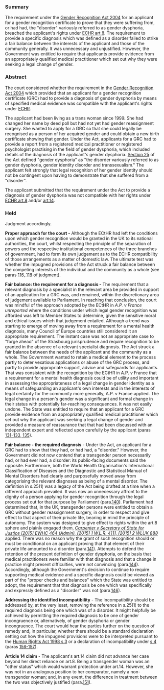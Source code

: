 ### Summary

The requirement under the [Gender Recognition Act 2004](https://uk.westlaw.com/Document/I5F92B790E42311DAA7CF8F68F6EE57AB/View/FullText.html?originationContext=document&transitionType=DocumentItem&ppcid=26c8a0f1f3924b30be55a00f904d8846&contextData=(sc.Default)) for an applicant for a gender recognition certificate to prove that they were suffering from, or had had, the "disorder" variously referred to as gender dysphoria, breached the applicant's rights under [ECHR art.8](https://uk.westlaw.com/Document/I13AEBA7190CB4FD6878845F048D2A987/View/FullText.html?originationContext=document&transitionType=DocumentItem&ppcid=26c8a0f1f3924b30be55a00f904d8846&contextData=(sc.Default)). The requirement to provide a specific diagnosis which was defined as a disorder failed to strike a fair balance between the interests of the applicant and those of the community generally. It was unnecessary and unjustified. However, the Government was entitled to require that applicants provide evidence from an appropriately qualified medical practitioner which set out why they were seeking a legal change of gender.

### Abstract

The court considered whether the requirement in the [Gender Recognition Act 2004](https://uk.westlaw.com/Document/I5F92B790E42311DAA7CF8F68F6EE57AB/View/FullText.html?originationContext=document&transitionType=DocumentItem&ppcid=26c8a0f1f3924b30be55a00f904d8846&contextData=(sc.Default)) which provided that an applicant for a gender recognition certificate (GRC) had to provide a diagnosis of gender dysphoria by means of specified medical evidence was compatible with the applicant's rights under [ECHR](https://uk.westlaw.com/Document/I38C9C0AD773A4385868CB431E132B1A7/View/FullText.html?originationContext=document&transitionType=DocumentItem&ppcid=26c8a0f1f3924b30be55a00f904d8846&contextData=(sc.Default)).

The applicant had been living as a trans woman since 1999. She had changed her name by deed poll but had not yet had gender reassignment surgery. She wanted to apply for a GRC so that she could legally be recognised as a person of her acquired gender and could obtain a new birth certificate showing that gender. Under the Act, applicants for a GRC had to provide a report from a registered medical practitioner or registered psychologist practising in the field of gender dysphoria, which included details of the diagnosis of the applicant's gender dysphoria. [Section 25](https://uk.westlaw.com/Document/I60C2F961E45311DA8D70A0E70A78ED65/View/FullText.html?originationContext=document&transitionType=DocumentItem&ppcid=26c8a0f1f3924b30be55a00f904d8846&contextData=(sc.Default)) of the Act defined "gender dysphoria" as "the disorder variously referred to as gender dysphoria, gender identity disorder and transsexualism." The applicant felt strongly that legal recognition of her gender identity should not be contingent upon having to demonstrate that she suffered from a "disorder".

The applicant submitted that the requirement under the Act to provide a diagnosis of gender dysphoria was not compatible with her rights under [ECHR art.8](https://uk.westlaw.com/Document/I13AEBA7190CB4FD6878845F048D2A987/View/FullText.html?originationContext=document&transitionType=DocumentItem&ppcid=26c8a0f1f3924b30be55a00f904d8846&contextData=(sc.Default)) and/or [art.14](https://uk.westlaw.com/Document/I4B389092B9994E42A84BEAB24213F0A3/View/FullText.html?originationContext=document&transitionType=DocumentItem&ppcid=26c8a0f1f3924b30be55a00f904d8846&contextData=(sc.Default)).

### Held

Judgment accordingly.

**Proper approach for the court -** Although the ECtHR had left the conditions upon which gender recognition would be granted in the UK to its national authorities, the court, whilst respecting the principle of the separation of powers and the respective institutional competences of the three branches of government, had to form its own judgement as to the ECHR compatibility of those arrangements as a matter of domestic law. The ultimate test was whether the impugned provisions of the Act struck a fair balance between the competing interests of the individual and the community as a whole (see paras [116, 118](javascript:void(0); "View judgment paragraphs") of judgment).

**Fair balance: the requirement for a diagnosis -** The requirement that a relevant diagnosis by a specialist in the relevant area be provided in support of an application for a GRC was, and remained, within the discretionary area of judgement available to Parliament. In reaching that conclusion, the court was mindful of the approach adopted by the ECtHR in _A.P. v France unreported_ where the conditions under which legal gender recognition was afforded was left to Member States to determine, given the sensitive moral and ethical issues which that judgement entailed. Although a trend was starting to emerge of moving away from a requirement for a mental health diagnosis, many Council of Europe countries still considered it an appropriate requirement. The instant case was not an appropriate case to "forge ahead" of the Strasbourg jurisprudence and require recognition to be granted in the absence of a relevant specialist diagnosis. The Act struck a fair balance between the needs of the applicant and the community as a whole. The Government wanted to retain a medical element to the process partly to deter vexatious applications or abuse of the GRC process, and partly to provide appropriate support, advice and safeguards for applicants. That was consistent with the recognition by the ECtHR in A.P. v France that a requirement for a mental health diagnosis could be of utility and important in assessing the appropriateness of a legal change in gender identity as a means of safeguarding an applicant's own interests and in the interests of legal certainty for the community more generally, A.P. v France applied. The legal change in a person's gender was a significant and formal change in their status with potentially far-reaching consequences. It was not easily undone. The State was entitled to require that an applicant for a GRC provide evidence from an appropriately qualified medical practitioner which set out why the applicant was seeking a legal change of gender and provided a measure of reassurance that that had been discussed with an independent expert and reflected upon carefully by the applicant (paras [131-133, 135](javascript:void(0); "View judgment paragraphs")).

**Fair balance - the required diagnosis** - Under the Act, an applicant for a GRC had to show that they had, or had had, a "disorder." However, the Government did not now contend that a transgender person necessarily had, or had ever had, a disorder: its public-facing documents said the opposite. Furthermore, both the World Health Organisation's International Classification of Diseases and the Diagnostic and Statistical Manual of Mental Disorders had clearly and purposefully moved away from categorising the relevant diagnoses as being of a mental disorder. The definition in s.25(1) was a legacy of the Act being drafted at a time when a different approach prevailed. It was now an unnecessary affront to the dignity of a person applying for gender recognition through the legal process set out for that purpose by Parliament (para.[140](javascript:void(0); "View judgment paragraphs")). Parliament had determined that, in the UK, transgender persons were entitled to obtain a GRC without gender reassignment surgery, in order to respect and give effect to that aspect of their private life, bearing in mind the principle of autonomy. The system was designed to give effect to rights within the art.8 sphere and plainly engaged them, _[Carpenter v Secretary of State for Justice [2015] EWHC 464 (Admin), [2015] 1 W.L.R. 4111, [2015] 2 WLUK 888](https://uk.westlaw.com/Document/I10DA4480C10311E4BD93A1EFB21896F0/View/FullText.html?originationContext=document&transitionType=DocumentItem&ppcid=26c8a0f1f3924b30be55a00f904d8846&contextData=(sc.Default))_ applied. There was no reason why the grant of such recognition should or must be conditional on an applicant proving that that element of their private life amounted to a disorder (para.[141](javascript:void(0); "View judgment paragraphs")). Attempts to defend the retention of the present definition of gender dysphoria, on the basis that medical practitioners were familiar with that diagnosis and that a change in practice might present difficulties, were not convincing (para.[144](javascript:void(0); "View judgment paragraphs")). Accordingly, although the Government's decision to continue to require supporting medical evidence and a specific diagnosis could be viewed as part of the "proper checks and balances" which the State was entitled to adopt, the requirement that that diagnosis be one which was specifically and expressly defined as a "disorder" was not (para.[146](javascript:void(0); "View judgment paragraphs")).

**Addressing the identified incompatibility** - The incompatibility should be addressed by, at the very least, removing the reference in s.25(1) to the required diagnosis being one which was of a disorder. It might helpfully be achieved by permitting the required diagnosis to be one of gender incongruence or, alternatively, of gender dysphoria or gender incongruence. The court would hear the parties further on the question of remedy and, in particular, whether there should be a standard declaration setting out how the impugned provisions were to be interpreted pursuant to the [Human Rights Act 1998 s.3](https://uk.westlaw.com/Document/I2B25DFF0E45011DA8D70A0E70A78ED65/View/FullText.html?originationContext=document&transitionType=DocumentItem&ppcid=26c8a0f1f3924b30be55a00f904d8846&contextData=(sc.Default)) or a declaration of incompatibility under [s.4](https://uk.westlaw.com/Document/I2B265520E45011DA8D70A0E70A78ED65/View/FullText.html?originationContext=document&transitionType=DocumentItem&ppcid=26c8a0f1f3924b30be55a00f904d8846&contextData=(sc.Default)) (paras [156-157](javascript:void(0); "View judgment paragraphs")).

**Article 14 claim** - The applicant's art.14 claim did not advance her case beyond her direct reliance on art.8. Being a transgender woman was an "other status" which would warrant protection under art.14. However, she was not in an analogous position to her comparator, namely a non-transgender woman; and, in any event, the difference in treatment between the two was objectively justified (para.[151](javascript:void(0); "View judgment paragraphs")).